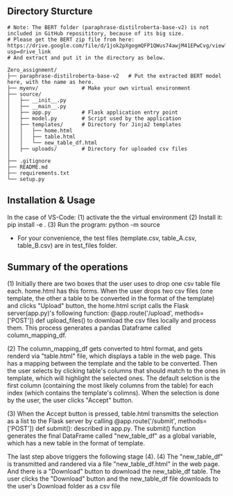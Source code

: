 
## Directory Sturcture
    # Note: The BERT folder (paraphrase-distilroberta-base-v2) is not included in GitHub reposititory, because of its big size. 
    # Please get the BERT zip file from here: https://drive.google.com/file/d/1jok2pXgogmQFP1QWus74awjM41EPwCvg/view?usp=drive_link
    # And extract and put it in the directory as below.

    Zero_assignment/
    ├── paraphrase-distilroberta-base-v2   # Put the extracted BERT model here, with the name as here.
    ├── myenv/              # Make your own virtual environment
    ├── source/
    │   ├── __init__.py
    │   ├── __main__.py
    │   ├── app.py          # Flask application entry point
    │   ├── model.py        # Script used by the application
    │   ├── templates/      # Directory for Jinja2 templates
    │   │   ├── home.html
    │   │   ├── table.html
    │   │   └── new_table_df.html
    │   ├── uploads/        # Directory for uploaded csv files
    │
    ├── .gitignore
    ├── README.md
    ├── requirements.txt
    └── setup.py



## Installation & Usage
In the case of VS-Code:
(1) activate the the virtual environment
(2) Install it:
        pip install -e .
(3) Run the program: 
        python -m source
* For your convenience, the test files (template.csv, table_A.csv, table_B.csv) are in test_files folder.


## Summary of the operations
(1) Initially there are two boxes that the user uses to drop one csv table file each. 
home.html has this forms.
When the user drops two csv files (one template, the other a table to be converted in the format of the template) and clicks "Upload" button, the home.html script calls the Flask server(app.py)'s following function:
@app.route('/upload', methods=['POST'])
def upload_files()
to download the csv files locally and process them.
This process generates a pandas Dataframe called column_mapping_df.

(2) The column_mapping_df gets converted to html format, and gets renderd via "table.html" file, which displays a table in the web page.
This has a mapping between the template and the table to be converted. 
Then the user selects by clicking table's columns that should match to the ones in template, which will highlight the selected ones. The default selction is the first column (containing the most likely columns from the table) for each index (which contains the template's colimns).
When the selection is done by the user, the user clicks "Accept" button.

(3) When the Accept button is pressed, table.html transmitts the selection as a list to the Flask server by calling 
@app.route('/submit', methods=['POST'])
def submit():
described in app.py.
The submit() function generates the final DataFrame called "new_table_df" as a global variable, which has a new table in the format of template.

The last step above triggers the following stage (4).
(4) The "new_table_df" is transmitted and randered via a file "new_table_df.html" in the web page.
And there is a "Download" button to download the new_table_df table.
The user clicks the "Download"  button and the new_table_df file downloads to the user's Download folder as a csv file
